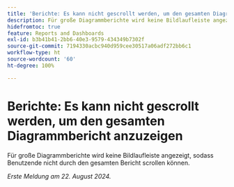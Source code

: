 ```yaml
---
title: 'Berichte: Es kann nicht gescrollt werden, um den gesamten Diagrammbericht anzuzeigen'
description: Für große Diagrammberichte wird keine Bildlaufleiste angezeigt, sodass Benutzende nicht durch den gesamten Bericht scrollen können.
hidefromtoc: true
feature: Reports and Dashboards
exl-id: b3b41b41-2bb6-40e3-9579-434349b7302f
source-git-commit: 7194330acbc940d959cee30517a06adf272bb6c1
workflow-type: ht
source-wordcount: '60'
ht-degree: 100%

---
```


# Berichte: Es kann nicht gescrollt werden, um den gesamten Diagrammbericht anzuzeigen

<!--Valid issue, won't fix. Can be removed with GA of Canvas Dashboards-->

Für große Diagrammberichte wird keine Bildlaufleiste angezeigt, sodass Benutzende nicht durch den gesamten Bericht scrollen können.

_Erste Meldung am 22. August 2024._
